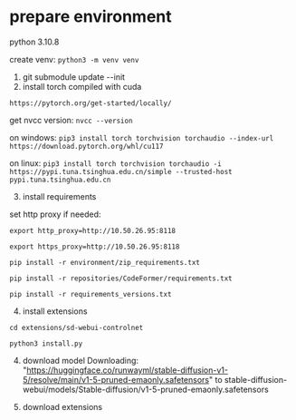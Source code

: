 
# prepare environment

python 3.10.8

create venv:
`python3 -m venv venv`

1. git submodule update --init
2. install torch compiled with cuda

`https://pytorch.org/get-started/locally/`

get nvcc version:
`nvcc --version`

on windows:
`pip3 install torch torchvision torchaudio --index-url https://download.pytorch.org/whl/cu117`

on linux:
`pip3 install torch torchvision torchaudio -i https://pypi.tuna.tsinghua.edu.cn/simple --trusted-host pypi.tuna.tsinghua.edu.cn `


3. install requirements


set http proxy if needed:

`export http_proxy=http://10.50.26.95:8118`

`export https_proxy=http://10.50.26.95:8118`



`pip install -r environment/zip_requirements.txt `

`pip install -r repositories/CodeFormer/requirements.txt `

`pip install -r requirements_versions.txt`

4. install extensions

`cd extensions/sd-webui-controlnet`

`python3 install.py`


4. download model
Downloading: "https://huggingface.co/runwayml/stable-diffusion-v1-5/resolve/main/v1-5-pruned-emaonly.safetensors" to  stable-diffusion-webui/models/Stable-diffusion/v1-5-pruned-emaonly.safetensors



5. download extensions

